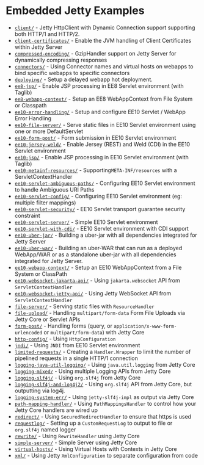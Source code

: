 # Embedded Jetty Examples

* [`client/`](client/) - Jetty HttpClient with Dynamic Connection support supporting both HTTP/1 and HTTP/2.
* [`client-certificates/`](client-certificates/) - Enable the JVM handling of Client Certificates within Jetty Server
* [`compressed-encoding/`](compressed-encoding/) - GzipHandler support on Jetty Server for dynamically compressing responses
* [`connectors/`](connectors/) - Using Connector names and virtual hosts on webapps to bind specific webapps to specific connectors
* [`deploying/`](deploying/) - Setup a delayed webapp hot deployment.
* [`ee8-jsp/`](ee8-jsp/) - Enable JSP processing in EE8 Servlet environment (with Taglib)
* [`ee8-webapp-context/`](ee8-webapp-context/) - Setup an EE8 WebAppContext from File System or Classpath
* [`ee10-error-handling/`](ee10-error-handling/) - Setup and configure EE10 Servlet / WebApp Error Handling
* [`ee10-file-server/`](ee10-file-server/) - Serve static files in EE10 Servlet environment using one or more DefaultServlet
* [`ee10-form-post/`](ee10-form-post/) - Form submission in EE10 Servlet environment
* [`ee10-jersey-weld/`](ee10-jersey-weld/) - Enable Jersey (REST) and Weld (CDI) in the EE10 Servlet environment
* [`ee10-jsp/`](ee10-jsp/) - Enable JSP processing in EE10 Servlet environment (with Taglib)
* [`ee10-metainf-resources/`](ee10-metainf-resources/) - Supporting`META-INF/resources` with a ServletContextHandler
* [`ee10-servlet-ambiguous-paths/`](ee10-servlet-ambiguous-paths/) - Configuring EE10 Servlet environment to handle Ambiguous URI Paths
* [`ee10-servlet-config/`](ee10-servlet-config/) - Configuring EE10 Servlet environment (eg: multiple filter mappings)
* [`ee10-servlet-security/`](ee10-servlet-security/) - EE10 Servlet transport guarantee security constraint 
* [`ee10-servlet-server/`](ee10-servlet-server/) - Simple EE10 Servlet environment
* [`ee10-servlet-with-cdi/`](ee10-servlet-with-cdi/) - EE10 Servlet environment with CDI support
* [`ee10-uber-jar/`](ee10-uber-jar/) - Building a uber-jar with all dependencies integrated for Jetty Server
* [`ee10-uber-war/`](ee10-uber-war/) - Building an uber-WAR that can run as a deployed WebApp/WAR or as a standalone uber-jar with all dependencies integrated for Jetty Server.
* [`ee10-webapp-context/`](ee10-webapp-context/) - Setup an EE10 WebAppContext from a File System or ClassPath
* [`ee10-websocket-jakarta-api/`](ee10-websocket-jakarta-api/) - Using `jakarta.websocket` API from `ServletContextHandler`
* [`ee10-websocket-jetty-api/`](ee10-websocket-jetty-api/) - Using Jetty WebSocket API from `ServletContextHandler`
* [`file-server/`](file-server/) - Serving static files with `ResourceHandler`
* [`file-upload/`](file-upload/) - Handling `multipart/form-data` Form File Uploads via Jetty Core or Servlet APIs
* [`form-post/`](form-post/) - Handling forms (query, or `application/x-www-form-urlencoded` or `multipart/form-data`) with Jetty Core
* [`http-config/`](http-config/) - Using `HttpConfiguration`
* [`jndi/`](jndi/) - Using `JNDI` from EE10 Servlet environment
* [`limited-requests/`](limited-requests/) - Creating a `Handler.Wrapper` to limit the number of pipelined requests in a single HTTP/1 connection
* [`logging-java-util-logging/`](logging-java-util-logging/) - Using `java.util.logging` from Jetty Core
* [`logging-mixed/`](logging-mixed/) - Using multiple Logging APIs from Jetty Core
* [`logging-slf4j/`](logging-slf4j/) - Using `org.slf4j` from Jetty Core
* [`logging-slf4j-and-log4j2/`](logging-slf4j-and-log4j2/) - Using `org.slf4j` API from Jetty Core, but outputting via log4j.
* [`logging-system-err/`](logging-system-err/) - Using `jetty-slf4j-impl` as output via Jetty Core
* [`path-mapping-handler/`](path-mapping-handler/) - Using `PathMappingsHandler` to control how your Jetty Core handlers are wired up
* [`redirect/`](redirect/) - Using `SecuredRedirectHandler` to ensure that https is used
* [`requestlog/`](requestlog/) - Setting up a `CustomRequestLog` to output to file or `org.slf4j` named logger
* [`rewrite/`](rewrite/) - Using `RewriteHandler` using Jetty Core
* [`simple-server/`](simple-server/) - Simple Server using Jetty Core
* [`virtual-hosts/`](virtual-hosts/) - Using Virtual Hosts with Contexts in Jetty Core
* [`xml/`](xml/) - Using Jetty `XmlConfiguration` to separate configuration from code
